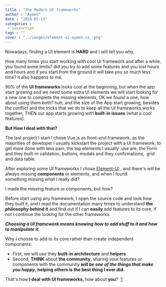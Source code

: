 ```yaml
---
title : "The Modern UI frameworks"
author : "Aymen"
date : "2018-05-15"
categories : 
 - javascript
tags : ""
cover : "../images/element-ui-aymen.co_.png"
---
```


Nowadays, finding a UI element is **HARD** and I will tell you why,

How many times you start working with cool UI framework and after a while, you found some limits? did you try to add some features and you lost hours and hours and if you start from the ground it will take you so much less time? it also happens to me.

90% of the **UI frameworks** looks cool at the beginning, but when the app start growing and we need some extra UI elements we will start looking for a new one to complete the missing elements, OK we found a one, how about using them both? huh, and the size of the App start growing, besides the conflict and the tricks that we do to keep all the UI frameworks works together, THEN our app starts growing with **built-in issues** (what a cool features).

**But How I deal with that?**

The last project I start I chose Vue.js as front-end framework, as the majorities of developer I usually kickstart the project with a UI framework, to get more done with less pain, the top elements I usually  use are, the Form and they built-in validation, buttons, modals and they confirmations,  grid and data table.

After exploring some UI frameworks I chose [Element-UI](https://element.eleme.io/#/en-US/component/installation) , and there's will be always missing **components** or elements, and when I found something missing what I really did?

I made the missing feature or components, but how?

Before start using any framework, I open the source code and look how they built it, and I read the documentation many times to understand **the philosophy behind it** and find out if I can **easily** add features to its core, if not I continue the looking for the other frameworks.

**_Choosing a UI framework means knowing how to add stuff to it and how to manipulate it._**

Why I choose to add to its core rather than create independent components:

- First, we will use they **built-in architecture** and **helpers**
- Second, **THINK** about **the community**, sharing your features or components with the community _**will be one of the things that make you happy**_, **helping others is the best thing I ever did.**

That's how **I deal with UI frameworks,** how about **you**?  [?](https://emojipedia.org/grinning-face-with-smiling-eyes/)
